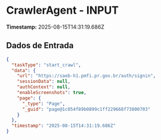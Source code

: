 # CrawlerAgent - INPUT

**Timestamp:** 2025-08-15T14:31:19.686Z

## Dados de Entrada

```json
{
  "taskType": "start_crawl",
  "data": {
    "url": "https://saeb-h1.pmfi.pr.gov.br/auth/signin",
    "sessionData": null,
    "authContext": null,
    "enableScreenshots": true,
    "page": {
      "_type": "Page",
      "_guid": "page@1c054f89b0899c1ff229668f73800703"
    }
  },
  "timestamp": "2025-08-15T14:31:19.686Z"
}
```
